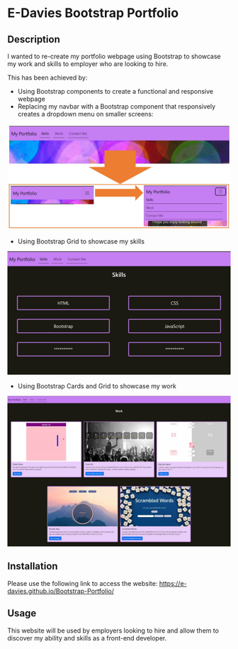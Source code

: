 # E-Davies Bootstrap Portfolio

## Description

I wanted to re-create my portfolio webpage using Bootstrap to showcase my work and skills to employer who are looking to hire. 

This has been achieved by:
* Using Bootstrap components to create a functional and responsive webpage
* Replacing my navbar with a Bootstrap component that responsively creates a dropdown menu on smaller screens:

![screenshot of navbar changing responsively to a dropdown menu](./images/navbar-dropdown-menu.JPG) 

* Using Bootstrap Grid to showcase my skills

![screenshot of the bootstrap grid displaying various skills](./images/skills-grid.JPG)

* Using Bootstrap Cards and Grid to showcase my work

![screenshot of the bootstrap cards displaying various projects](./images/bootstrap-cards.JPG)


## Installation

Please use the following link to access the website: https://e-davies.github.io/Bootstrap-Portfolio/

## Usage

This website will be used by employers looking to hire and allow them to discover my ability and skills as a front-end developer.
